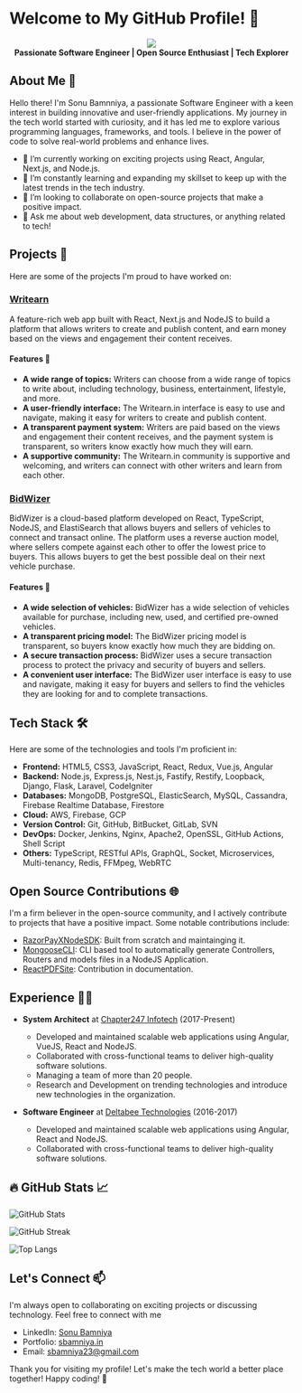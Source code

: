 # Welcome to My GitHub Profile! 👋

<p align="center">
  <img src="https://images.weserv.nl/?url=avatars.githubusercontent.com/u/19921943?v=4?v=4&h=300&w=300&fit=cover&mask=circle" />
  <br />
  <b>Passionate Software Engineer | Open Source Enthusiast | Tech Explorer</b>
</p>

## About Me 🚀

Hello there! I'm Sonu Bamnniya, a passionate Software Engineer with a keen interest in building innovative and user-friendly applications. My journey in the tech world started with curiosity, and it has led me to explore various programming languages, frameworks, and tools. I believe in the power of code to solve real-world problems and enhance lives.

- 🔭 I’m currently working on exciting projects using React, Angular, Next.js, and Node.js.
- 🌱 I’m constantly learning and expanding my skillset to keep up with the latest trends in the tech industry.
- 👯 I’m looking to collaborate on open-source projects that make a positive impact.
- 💬 Ask me about web development, data structures, or anything related to tech!

## Projects 🚀

Here are some of the projects I'm proud to have worked on:

### [Writearn](https://writearn.in/)

A feature-rich web app built with React, Next.js and NodeJS to build a platform that allows writers to create and publish content, and earn money based on the views and engagement their content receives. 

#### Features 💫
- **A wide range of topics:** Writers can choose from a wide range of topics to write about, including technology, business, entertainment, lifestyle, and more.
- **A user-friendly interface:** The Writearn.in interface is easy to use and navigate, making it easy for writers to create and publish content.
- **A transparent payment system:** Writers are paid based on the views and engagement their content receives, and the payment system is transparent, so writers know exactly how much they will earn.
- **A supportive community:** The Writearn.in community is supportive and welcoming, and writers can connect with other writers and learn from each other.

### [BidWizer](https://www.bidwizer.com/)

BidWizer is a cloud-based platform developed on React, TypeScript, NodeJS, and ElastiSearch that allows buyers and sellers of vehicles to connect and transact online. The platform uses a reverse auction model, where sellers compete against each other to offer the lowest price to buyers. This allows buyers to get the best possible deal on their next vehicle purchase.

#### Features 💫
- **A wide selection of vehicles:** BidWizer has a wide selection of vehicles available for purchase, including new, used, and certified pre-owned vehicles.
- **A transparent pricing model:** The BidWizer pricing model is transparent, so buyers know exactly how much they are bidding on.
- **A secure transaction process:** BidWizer uses a secure transaction process to protect the privacy and security of buyers and sellers.
- **A convenient user interface:** The BidWizer user interface is easy to use and navigate, making it easy for buyers and sellers to find the vehicles they are looking for and to complete transactions.

## Tech Stack 🛠️

Here are some of the technologies and tools I'm proficient in:

- **Frontend:** HTML5, CSS3, JavaScript, React, Redux, Vue.js, Angular
- **Backend:** Node.js, Express.js, Nest.js, Fastify, Restify, Loopback, Django, Flask, Laravel, CodeIgniter
- **Databases:** MongoDB, PostgreSQL, ElasticSearch, MySQL, Cassandra, Firebase Realtime Database, Firestore
- **Cloud:** AWS, Firebase, GCP
- **Version Control:** Git, GitHub, BitBucket, GitLab, SVN
- **DevOps:** Docker, Jenkins, Nginx, Apache2, OpenSSL, GitHub Actions, Shell Script
- **Others:** TypeScript, RESTful APIs, GraphQL, Socket, Microservices, Multi-tenancy, Redis, FFMpeg, WebRTC

## Open Source Contributions 🌐

I'm a firm believer in the open-source community, and I actively contribute to projects that have a positive impact. Some notable contributions include:

- [RazorPayXNodeSDK](https://github.com/sbamniya/razorpayx-nodejs-sdk): Built from scratch and maintainging it.
- [MongooseCLI](https://github.com/sbamniya/mongoose-cli): CLI based tool to automatically generate Controllers, Routers and models files in a NodeJS Application.
- [ReactPDFSite](https://github.com/diegomura/react-pdf-site): Contribution in documentation.

## Experience 👨‍💻
- **System Architect** at [Chapter247 Infotech](https://www.chapter247.com/) (2017-Present)
   - Developed and maintained scalable web applications using Angular, VueJS, React and NodeJS.
   - Collaborated with cross-functional teams to deliver high-quality software solutions.
   - Managing a team of more than 20 people.
   - Research and Development on trending technologies and introduce new technologies in the organization.

- **Software Engineer** at [Deltabee Technologies](https://deltabee.com/) (2016-2017)
   - Developed and maintained scalable web applications using Angular, React and NodeJS.
   - Collaborated with cross-functional teams to deliver high-quality software solutions.

## 🔥 GitHub Stats 📈

![GitHub Stats](https://github-readme-stats.vercel.app/api?username=sbamniya&show_icons=true&theme=radical)

![GitHub Streak](http://github-readme-streak-stats.herokuapp.com?user=sbamniya&theme=dark&background=000000)

![Top Langs](https://github-readme-stats.vercel.app/api/top-langs/?username=sbamniya&layout=compact&theme=vision-friendly-dark)

## Let's Connect 📫
I'm always open to collaborating on exciting projects or discussing technology. Feel free to connect with me

- LinkedIn: [Sonu Bamniya](https://www.linkedin.com/in/sonu-bamniya)
- Portfolio: [sbamniya.in](https://sbamniya.in)
- Email: sbamniya23@gmail.com

Thank you for visiting my profile! Let's make the tech world a better place together! Happy coding! 🚀
